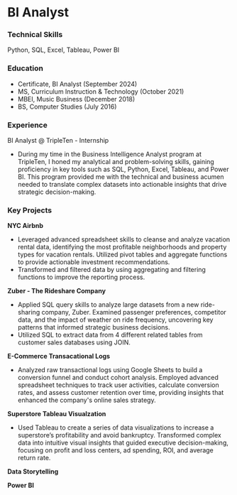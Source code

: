 # BI Analyst

### Technical Skills
Python, SQL, Excel, Tableau, Power BI

### Education
- Certificate, BI Analyst (September 2024)
- MS, Curriculum Instruction & Technology (October 2021)
- MBEI, Music Business (December 2018)
- BS, Computer Studies (July 2016) 

### Experience
BI Analyst @ TripleTen - Internship 
- During my time in the Business Intelligence Analyst program at TripleTen, I honed my analytical and problem-solving skills, gaining proficiency in key tools such as SQL, Python, Excel, Tableau, and Power BI. This program provided me with the technical and business acumen needed to translate complex datasets into actionable insights that drive strategic decision-making.

### Key Projects
**NYC Airbnb**
- Leveraged advanced spreadsheet skills to cleanse and analyze vacation rental data, identifying the most profitable neighborhoods and property types for vacation rentals. Utilized pivot tables and aggregate functions to provide actionable investment recommendations. 
- Transformed and filtered data by using aggregating and filtering functions to improve the reporting process.
  
**Zuber - The Rideshare Company**
- Applied SQL query skills to analyze large datasets from a new ride-sharing company, Zuber. Examined passenger preferences, competitor data, and the impact of weather on ride frequency, uncovering key patterns that informed strategic business decisions. 
- Utilized SQL to extract data from 4 different related tables from customer sales databases using JOIN.
  
**E-Commerce Transacational Logs**
- Analyzed raw transactional logs using Google Sheets to build a conversion funnel and conduct cohort analysis. Employed advanced spreadsheet techniques to track user activities, calculate conversion rates, and assess customer retention over time, providing insights that enhanced the company's online sales strategy.
  
**Superstore Tableau Visualzation**
- Used Tableau to create a series of data visualizations to increase a superstore’s profitability and avoid bankruptcy. Transformed complex data into intuitive visual insights that guided executive decision-making, focusing on profit and loss centers, ad spending, ROI, and average return rate.
  
**Data Storytelling**

**Power BI**

